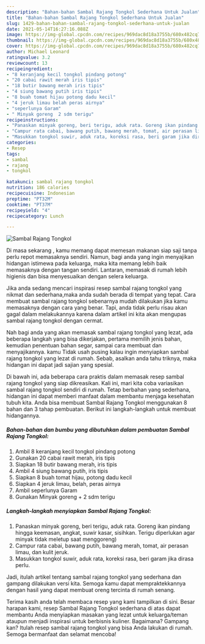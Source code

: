 ```yaml
---
description: "Bahan-bahan Sambal Rajang Tongkol Sederhana Untuk Jualan"
title: "Bahan-bahan Sambal Rajang Tongkol Sederhana Untuk Jualan"
slug: 1429-bahan-bahan-sambal-rajang-tongkol-sederhana-untuk-jualan
date: 2021-05-14T16:27:16.088Z
image: https://img-global.cpcdn.com/recipes/969dac8d18a3755b/680x482cq70/sambal-rajang-tongkol-foto-resep-utama.jpg
thumbnail: https://img-global.cpcdn.com/recipes/969dac8d18a3755b/680x482cq70/sambal-rajang-tongkol-foto-resep-utama.jpg
cover: https://img-global.cpcdn.com/recipes/969dac8d18a3755b/680x482cq70/sambal-rajang-tongkol-foto-resep-utama.jpg
author: Michael Leonard
ratingvalue: 3.2
reviewcount: 13
recipeingredient:
- "8 keranjang kecil tongkol pindang potong"
- "20 cabai rawit merah iris tipis"
- "18 butir bawang merah iris tipis"
- "4 siung bawang putih iris tipis"
- "8 buah tomat hijau potong dadu kecil"
- "4 jeruk limau belah peras airnya"
- "seperlunya Garam"
- " Minyak goreng  2 sdm terigu"
recipeinstructions:
- "Panaskan minyak goreng, beri terigu, aduk rata. Goreng ikan pindang hingga keemasan, angkat, suwir kasar, sisihkan. Terigu diperlukan agar minyak tidak meletup saat menggoreng)"
- "Campur rata cabai, bawang putih, bawang merah, tomat, air perasan limau, dan kulit jeruk."
- "Masukkan tongkol suwir, aduk rata, koreksi rasa, beri garam jika dirasa perlu."
categories:
- Resep
tags:
- sambal
- rajang
- tongkol

katakunci: sambal rajang tongkol 
nutrition: 186 calories
recipecuisine: Indonesian
preptime: "PT32M"
cooktime: "PT37M"
recipeyield: "4"
recipecategory: Lunch

---
```



![Sambal Rajang Tongkol](https://img-global.cpcdn.com/recipes/969dac8d18a3755b/680x482cq70/sambal-rajang-tongkol-foto-resep-utama.jpg)

Di masa  sekarang , kamu memang dapat memesan makanan siap saji tanpa perlu repot memasaknya sendiri. Namun, bagi anda yang ingin menyajikan hidangan istimewa pada keluarga, maka kita memang lebih baik memasaknya dengan tangan sendiri. Lantaran, memasak di rumah lebih higienis dan bisa menyesuaikan dengan selera keluarga.

Jika anda sedang mencari inspirasi resep sambal rajang tongkol yang nikmat dan sederhana,maka anda sudah berada di tempat yang tepat. Cara membuat sambal rajang tongkol  sebenarnya mudah dilakukan jika kamu memasaknya dengan cara yang benar. Tapi, anda tidak perlu risau akan gagal dalam melakukannya 
karena dalam artikel ini kita akan mengupas sambal rajang tongkol dengan cermat.  



Nah bagi anda yang akan memasak sambal rajang tongkol yang lezat, ada beberapa langkah yang bisa dikerjakan, pertama memilih jenis bahan, kemudian penentuan bahan segar, sampai cara membuat dan menyajikannya. kamu Tidak usah pusing kalau ingin menyiapkan sambal rajang tongkol yang lezat di rumah. Sebab, asalkan anda  tahu triknya, maka hidangan ini dapat jadi sajian yang spesial.

Di bawah ini, ada beberapa cara praktis  dalam memasak resep sambal rajang tongkol yang siap dikreasikan. Kali ini, mari kita coba variasikan sambal rajang tongkol sendiri di rumah. Tetap berbahan yang sederhana, hidangan ini dapat memberi manfaat dalam membantu menjaga kesehatan tubuh kita. Anda bisa membuat Sambal Rajang Tongkol menggunakan 8 bahan dan 3 tahap pembuatan. Berikut ini langkah-langkah untuk membuat hidangannya.

<!--inarticleads1-->

##### Bahan-bahan dan bumbu yang dibutuhkan dalam pembuatan Sambal Rajang Tongkol:

1. Ambil 8 keranjang kecil tongkol pindang potong
1. Gunakan 20 cabai rawit merah, iris tipis
1. Siapkan 18 butir bawang merah, iris tipis
1. Ambil 4 siung bawang putih, iris tipis
1. Siapkan 8 buah tomat hijau, potong dadu kecil
1. Siapkan 4 jeruk limau, belah, peras airnya
1. Ambil seperlunya Garam
1. Gunakan  Minyak goreng + 2 sdm terigu




<!--inarticleads2-->

##### Langkah-langkah menyiapkan Sambal Rajang Tongkol:

1. Panaskan minyak goreng, beri terigu, aduk rata. Goreng ikan pindang hingga keemasan, angkat, suwir kasar, sisihkan. Terigu diperlukan agar minyak tidak meletup saat menggoreng)
1. Campur rata cabai, bawang putih, bawang merah, tomat, air perasan limau, dan kulit jeruk.
1. Masukkan tongkol suwir, aduk rata, koreksi rasa, beri garam jika dirasa perlu.




Jadi, itulah artikel tentang  sambal rajang tongkol  yang sederhana dan gampang dilakukan versi kita. Semoga kamu dapat mempraktekkannya dengan hasil yang dapat membuat oreng tercinta di rumah senang. 

Terima kasih anda telah membaca resep yang kami tampilkan di sini. Besar harapan kami, resep  Sambal Rajang Tongkol sederhana di atas dapat membantu Anda menyiapkan masakan yang lezat untuk keluarga/teman ataupun menjadi inspirasi untuk berbisnis kuliner. Bagaimana? Gampang kan? Itulah resep sambal rajang tongkol yang bisa Anda lakukan di rumah. Semoga bermanfaat dan selamat mencoba!

